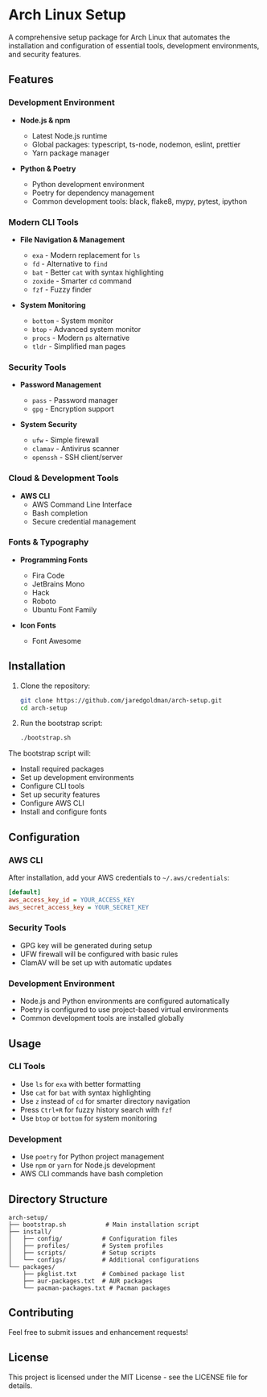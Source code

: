 # Arch Linux Setup

A comprehensive setup package for Arch Linux that automates the installation and configuration of essential tools, development environments, and security features.

## Features

### Development Environment
- **Node.js & npm**
  - Latest Node.js runtime
  - Global packages: typescript, ts-node, nodemon, eslint, prettier
  - Yarn package manager

- **Python & Poetry**
  - Python development environment
  - Poetry for dependency management
  - Common development tools: black, flake8, mypy, pytest, ipython

### Modern CLI Tools
- **File Navigation & Management**
  - `exa` - Modern replacement for `ls`
  - `fd` - Alternative to `find`
  - `bat` - Better `cat` with syntax highlighting
  - `zoxide` - Smarter `cd` command
  - `fzf` - Fuzzy finder

- **System Monitoring**
  - `bottom` - System monitor
  - `btop` - Advanced system monitor
  - `procs` - Modern `ps` alternative
  - `tldr` - Simplified man pages

### Security Tools
- **Password Management**
  - `pass` - Password manager
  - `gpg` - Encryption support

- **System Security**
  - `ufw` - Simple firewall
  - `clamav` - Antivirus scanner
  - `openssh` - SSH client/server

### Cloud & Development Tools
- **AWS CLI**
  - AWS Command Line Interface
  - Bash completion
  - Secure credential management

### Fonts & Typography
- **Programming Fonts**
  - Fira Code
  - JetBrains Mono
  - Hack
  - Roboto
  - Ubuntu Font Family

- **Icon Fonts**
  - Font Awesome

## Installation

1. Clone the repository:
   ```bash
   git clone https://github.com/jaredgoldman/arch-setup.git
   cd arch-setup
   ```

2. Run the bootstrap script:
   ```bash
   ./bootstrap.sh
   ```

The bootstrap script will:
- Install required packages
- Set up development environments
- Configure CLI tools
- Set up security features
- Configure AWS CLI
- Install and configure fonts

## Configuration

### AWS CLI
After installation, add your AWS credentials to `~/.aws/credentials`:
```ini
[default]
aws_access_key_id = YOUR_ACCESS_KEY
aws_secret_access_key = YOUR_SECRET_KEY
```

### Security Tools
- GPG key will be generated during setup
- UFW firewall will be configured with basic rules
- ClamAV will be set up with automatic updates

### Development Environment
- Node.js and Python environments are configured automatically
- Poetry is configured to use project-based virtual environments
- Common development tools are installed globally

## Usage

### CLI Tools
- Use `ls` for `exa` with better formatting
- Use `cat` for `bat` with syntax highlighting
- Use `z` instead of `cd` for smarter directory navigation
- Press `Ctrl+R` for fuzzy history search with `fzf`
- Use `btop` or `bottom` for system monitoring

### Development
- Use `poetry` for Python project management
- Use `npm` or `yarn` for Node.js development
- AWS CLI commands have bash completion

## Directory Structure
```
arch-setup/
├── bootstrap.sh           # Main installation script
├── install/
│   ├── config/           # Configuration files
│   ├── profiles/         # System profiles
│   ├── scripts/          # Setup scripts
│   └── configs/          # Additional configurations
└── packages/
    ├── pkglist.txt       # Combined package list
    ├── aur-packages.txt  # AUR packages
    └── pacman-packages.txt # Pacman packages
```

## Contributing
Feel free to submit issues and enhancement requests!

## License
This project is licensed under the MIT License - see the LICENSE file for details. 